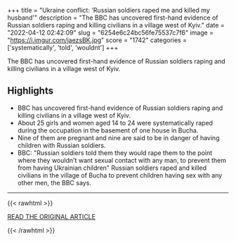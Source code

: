 +++
title = "Ukraine conflict: 'Russian soldiers raped me and killed my husband'"
description = "The BBC has uncovered first-hand evidence of Russian soldiers raping and killing civilians in a village west of Kyiv."
date = "2022-04-12 02:42:09"
slug = "6254e6c24bc56fe75537c7f6"
image = "https://i.imgur.com/jaezsBK.jpg"
score = "1742"
categories = ['systematically', 'told', 'wouldnt']
+++

The BBC has uncovered first-hand evidence of Russian soldiers raping and killing civilians in a village west of Kyiv.

## Highlights

- BBC has uncovered first-hand evidence of Russian soldiers raping and killing civilians in a village west of Kyiv.
- About 25 girls and women aged 14 to 24 were systematically raped during the occupation in the basement of one house in Bucha.
- Nine of them are pregnant and nine are said to be in danger of having children with Russian soldiers.
- BBC: "Russian soldiers told them they would rape them to the point where they wouldn't want sexual contact with any man, to prevent them from having Ukrainian children" Russian soldiers raped and killed civilians in the village of Bucha to prevent children having sex with any other men, the BBC says.

---

{{< rawhtml >}}
  <p class="article-category">
    <a target="_blank" href="https://www.bbc.co.uk/news/world-europe-61071243">READ THE ORIGINAL ARTICLE</a>
  </p>
{{< /rawhtml >}}
